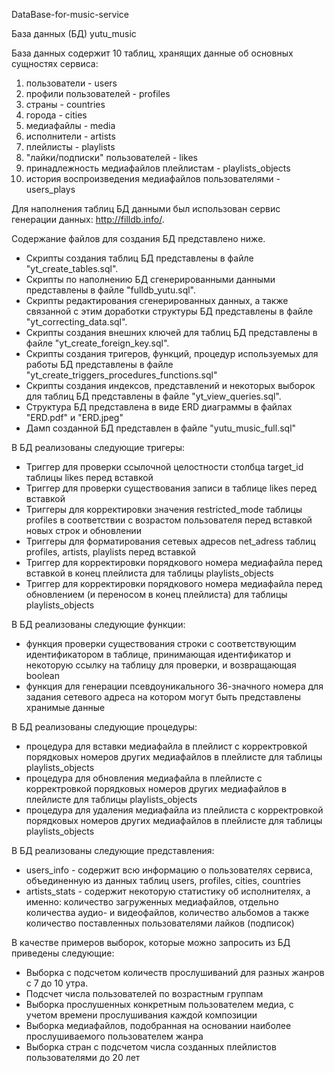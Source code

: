 DataBase-for-music-service

База данных (БД) yutu_music

База данных содержит 10 таблиц, хранящих данные об основных сущностях сервиса:
1. пользователи - users
2. профили пользователей - profiles
3. страны - countries
4. города - cities
5. медиафайлы - media
6. исполнители - artists
7. плейлисты - playlists
8. "лайки/подписки" пользователей - likes
9. принадлежность медиафайлов плейлистам - playlists_objects
10. история воспроизведения медиафайлов пользователями - users_plays

Для наполнения таблиц БД данными был использован сервис генерации данных: http://filldb.info/.

Содержание файлов для создания БД представлено ниже.

- Скрипты создания таблиц БД представлены в файле "yt_create_tables.sql".
- Cкрипты по наполнению БД сгенерированными данными представлены в файле "fulldb_yutu.sql".
- Скрипты редактирования сгенерированных данных, а также связанной с этим доработки структуры БД представлены в файле "yt_correcting_data.sql".
- Скрипты создания внешних ключей для таблиц БД представлены в файле "yt_create_foreign_key.sql".
- Скрипты создания тригеров, функций, процедур используемых для работы БД представлены в файле "yt_create_triggers_procedures_functions.sql"
- Скрипты создания индексов, представлений и некоторых выборок для таблиц БД представлены в файле "yt_view_queries.sql".
- Структура БД представлена в виде ERD диаграммы в файлах "ERD.pdf" и "ERD.jpeg"
- Дамп созданной БД представлен в файле "yutu_music_full.sql"


В БД реализованы следующие тригеры:
- Триггер для проверки ссылочной целостности столбца target_id
таблицы likes перед вставкой
- Триггер для проверки существования записи в таблице likes перед вставкой
- Триггеры для корректировки значения restricted_mode таблицы profiles в соответствии с возрастом пользователя перед вставкой новых строк и обновлении
- Триггеры для форматирования сетевых адресов net_adress таблиц profiles, artists, playlists перед вставкой
- Триггер для корректировки порядкового номера медиафайла перед вставкой в конец плейлиста для таблицы playlists_objects
- Триггер для корректировки порядкового номера медиафайла перед обновлением (и переносом в конец плейлиста) для таблицы playlists_objects

В БД реализованы следующие функции:
- функция проверки существования строки с соответствующим идентификатором в таблице, принимающая идентификатор и некоторую ссылку на таблицу для проверки, и возвращающая boolean
- функция для генерации псевдоуникального 36-значного номера для задания сетевого адреса на котором могут быть представлены хранимые данные

В БД реализованы следующие процедуры:
- процедура для вставки медиафайла в плейлист с корректровкой порядковых номеров других медиафайлов в плейлисте для таблицы playlists_objects
- процедура для обновления медиафайла в плейлисте с корректровкой порядковых номеров других медиафайлов в плейлисте для таблицы playlists_objects
- процедура для удаления медиафайла из плейлиста с корректровкой порядковых номеров других медиафайлов в плейлисте для таблицы playlists_objects

В БД реализованы следующие представления:
- users_info - содержит всю информацию о пользователях сервиса, объединенную из данных таблиц users, profiles, cities, countries
- artists_stats - содержит некоторую статистику об исполнителях, а именно:
количество загруженных медиафайлов, отдельно количества аудио- и видеофайлов, количество альбомов а также количество поставленных пользователями лайков (подписок)

В качестве примеров выборок, которые можно запросить из БД приведены следующие:
- Выборка с подсчетом количеств прослушиваний для разных жанров с 7 до 10 утра.
- Подсчет числа пользователей по возрастным группам
- Выборка прослушенных конкретным пользователем медиа, с учетом времени прослушивания каждой композиции
- Выборка медиафайлов, подобранная на основании наиболее прослушиваемого пользователем жанра
- Выборка стран c подсчетом числа созданных плейлистов пользователями до 20 лет